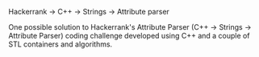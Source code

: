 Hackerrank -> C++ -> Strings -> Attribute parser

One possible solution to Hackerrank's Attribute Parser (C++ -> Strings -> Attribute Parser) coding challenge developed using C++ and a couple of STL containers and algorithms.

